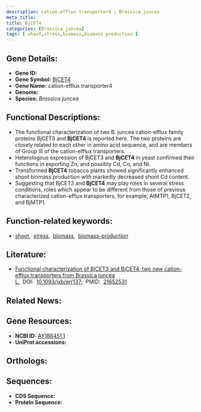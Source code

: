 ```yaml
---
description: cation-efflux transporter4 ; Brassica juncea
meta_title:
title: BjCET4
categories: [Brassica juncea]
tags: [ shoot,stress,biomass,biomass production ]
---
```


## Gene Details:
- **Gene ID:** []()
- **Gene Symbol:** <u>BjCET4</u>
- **Gene Name:** cation-efflux transporter4
- **Genome:** []()
- **Species:** *Brassica juncea*

## Functional Descriptions:
   - The functional characterization of two B. juncea cation-efflux family proteins BjCET3 and **BjCET4** is reported here. The two proteins are closely related to each other in amino acid sequence, and are members of Group III of the cation-efflux transporters.
   - Heterologous expression of BjCET3 and **BjCET4** in yeast confirmed their functions in exporting Zn, and possibly Cd, Co, and Ni.
   - Transformed **BjCET4** tobacco plants showed significantly enhanced shoot biomass production with markedly decreased shoot Cd content.
   - Suggesting that BjCET3 and **BjCET4** may play roles in several stress conditions, roles which appear to be different from those of previous characterized cation-efflux transporters, for example, AtMTP1, BjCET2, and BjMTP1.

## Function-related keywords:
   - [shoot](/tags/shoot/),&nbsp;&nbsp;[stress](/tags/stress/),&nbsp;&nbsp;[biomass](/tags/biomass/),&nbsp;&nbsp;[biomass-production](/tags/biomass-production/)

## Literature:
   - [Functional characterization of BjCET3 and BjCET4, two new cation-efflux transporters from Brassica juncea L.](https://doi.org/10.1093/jxb/err137)&nbsp;&nbsp;DOI:&nbsp;&nbsp;[10.1093/jxb/err137](https://doi.org/10.1093/jxb/err137);&nbsp;&nbsp;PMID:&nbsp;&nbsp;[21652531](https://pubmed.ncbi.nlm.nih.gov/21652531/)

## Related News:

## Gene Resources:
- **NCBI ID:**  [AY188451.1](https://www.ncbi.nlm.nih.gov/gene/?term=AY188451.1)
- **UniProt accessions:**  [](https://www.uniprot.org/uniprotkb//entry)

## Orthologs:

## Sequences:
- **CDS Sequence:**
- **Protein Sequence:**
